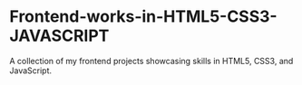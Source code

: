 # Frontend-works-in-HTML5-CSS3-JAVASCRIPT
A collection of my frontend projects showcasing skills in HTML5, CSS3, and JavaScript.
